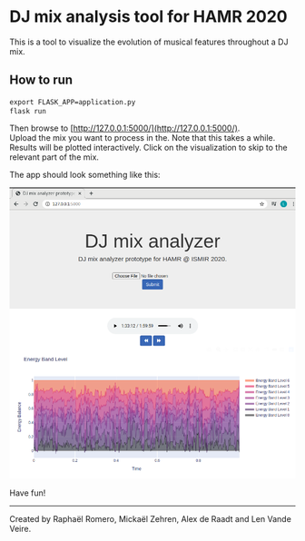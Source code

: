 # DJ mix analysis tool for HAMR 2020

This is a tool to visualize the evolution of musical features throughout a DJ mix.

## How to run

```
export FLASK_APP=application.py
flask run
```

Then browse to [http://127.0.0.1:5000/](http://127.0.0.1:5000/).  
Upload the mix you want to process in the. Note that this takes a while.
Results will be plotted interactively. Click on the visualization to skip to the relevant part of the mix.

The app should look something like this:

![Screenshot of the app](screenshot.png)

Have fun!

---
Created by Raphaël Romero, Mickaël Zehren, Alex de Raadt and Len Vande Veire.
